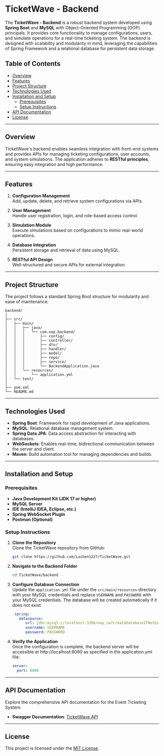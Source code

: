 # TicketWave - Backend

The **TicketWave - Backend** is a robust backend system developed using **Spring Boot** and **MySQL** with Object-Oriented Programming (OOP) principals. It provides core functionality to manage configurations, users, and simulate operations for a real-time ticketing system. The backend is designed with scalability and modularity in mind, leveraging the capabilities of Spring Framework and a relational database for persistent data storage.

## Table of Contents

- [Overview](#overview)
- [Features](#features)
- [Project Structure](#project-structure)
- [Technologies Used](#technologies-used)
- [Installation and Setup](#installation-and-setup)
  - [Prerequisites](#prerequisites)
  - [Setup Instructions](#setup-instructions)
- [API Documentation](#api-documentation)
- [License](#license)

---

## Overview

TicketWave's backend enables seamless integration with front-end systems and provides APIs for managing ticketing configurations, user accounts, and system simulations. The application adheres to **RESTful principles**, ensuring easy integration and high performance.

---

## Features

1. **Configuration Management**  
   Add, update, delete, and retrieve system configurations via APIs.

2. **User Management**  
   Handle user registration, login, and role-based access control.

3. **Simulation Module**  
   Execute simulations based on configurations to mimic real-world operations.

4. **Database Integration**  
   Persistent storage and retrieval of data using MySQL.

5. **RESTful API Design**  
   Well-structured and secure APIs for external integration.

---

## Project Structure

The project follows a standard Spring Boot structure for modularity and ease of maintenance:

```
backend/
│
├── src/
│   ├── main/
│   │   ├── java/
│   │   │   └── com.oop.backend/
│   │   │       ├── config/
│   │   │       ├── controller/
│   │   │       ├── dto/
│   │   │       ├── handler/
│   │   │       ├── model/
│   │   │       ├── repo/
│   │   │       ├── service/
│   │   │       └── BackendApplication.java
│   │   └── resources/
│   │       └── application.yml
│   └── test/
│
├── pom.xml
└── README.md
```

---

## Technologies Used

- **Spring Boot**: Framework for rapid development of Java applications.
- **MySQL**: Relational database management system.
- **Spring Data JPA**: Data access abstraction for interacting with databases.
- **WebSockets**: Enables real-time, bidirectional communication between the server and client.
- **Maven**: Build automation tool for managing dependencies and builds.

---

## Installation and Setup

### Prerequisites

- **Java Development Kit (JDK 17 or higher)**
- **MySQL Server**
- **IDE (IntelliJ IDEA, Eclipse, etc.)**
- **Spring WebSocket Plugin**
- **Postman (Optional)**

### Setup Instructions

1. **Clone the Repository**  
   Clone the TicketWave repository from GitHub:
   ```bash
   git clone https://github.com/Lashen1227/TicketWave.git
   ```

2. **Navigate to the Backend Folder**
   ```bash
   cd TicketWave/backend
   ```

3. **Configure Database Connection**  
   Update the `application.yml` file under the `src/main/resources` directory with your MySQL credentials and replace `USERNAME` and `PASSWORD` with your MySQL credentials. The database will be created automatically if it does not exist:
   ```yaml
    spring:
      datasource:
         url: jdbc:mysql://localhost:3306/oop_cw?createDatabaseIfNotExist=true
         username: USERNAME
         password: PASSWORD
   ```

4. **Verify the Application**  
   Once the configuration is complete, the backend server will be accessible at http://localhost:8080 as specified in the application.yml file:
   ``` yaml
   server:
     port: 8080
   ```

---

## API Documentation

Explore the comprehensive API documentation for the Event Ticketing System:

- **Swagger Documentation**: [TicketWave API](http://localhost:8080/swagger-ui/index.html)
   
---

## License

This project is licensed under the [MIT License](LICENSE).
